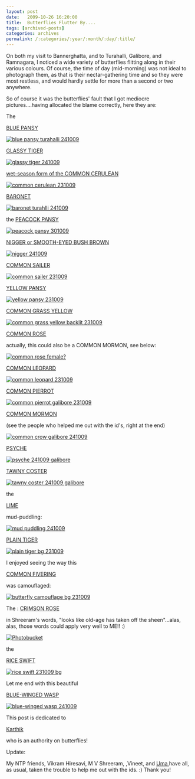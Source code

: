 ```yaml
---
layout: post
date:	2009-10-26 16:20:00
title:  Butterflies Flutter By....
tags: [archived-posts]
categories: archives
permalink: /:categories/:year/:month/:day/:title/
---
```

On both my visit to Bannerghatta, and to Turahalli, Galibore, and Ramnagara, I noticed a wide variety of butterflies flitting along in their various colours. Of course, the time of day (mid-morning) was not ideal to photograph them, as that is their nectar-gathering time and so they were most restless, and would hardly settle for more than a second or two anywhere.

So of course it was the butterflies' fault that I got mediocre pictures....having allocated the blame correctly, here they are:


The 

<a href="http://en.wikipedia.org/wiki/Junonia_orithya">BLUE PANSY </a>



<a href="http://s562.photobucket.com/albums/ss67/pugaippadam/?action=view&current=IMG_8078.jpg" target="_blank"><img src="http://i562.photobucket.com/albums/ss67/pugaippadam/IMG_8078.jpg" border="0" alt="blue pansy turahalli 241009"></a>

<lj-cut text="a list of fritillaries">


<a href="http://en.wikipedia.org/wiki/Parantica_aglea"> GLASSY TIGER </a>


<a href="http://s562.photobucket.com/albums/ss67/pugaippadam/?action=view&current=IMG_8135.jpg" target="_blank"><img src="http://i562.photobucket.com/albums/ss67/pugaippadam/IMG_8135.jpg" border="0" alt="glassy tiger 241009"></a>

<a href="http://en.wikipedia.org/wiki/Jamides_celeno"> wet-season form of the COMMON CERULEAN </a>


<a href="http://s562.photobucket.com/albums/ss67/pugaippadam/?action=view&current=IMG_7992-1.jpg" target="_blank"><img src="http://i562.photobucket.com/albums/ss67/pugaippadam/IMG_7992-1.jpg" border="0" alt="common cerulean 231009"></a>

<a href="http://en.wikipedia.org/wiki/Euthalia_nais"> BARONET </a>




<a href="http://s562.photobucket.com/albums/ss67/pugaippadam/?action=view&current=IMG_8080.jpg" target="_blank"><img src="http://i562.photobucket.com/albums/ss67/pugaippadam/IMG_8080.jpg" border="0" alt="baronet turahlli 241009"></a>


the <a href="http://en.wikipedia.org/wiki/Peacock_%28butterfly%29"> PEACOCK PANSY </a>


<a href="http://s562.photobucket.com/albums/ss67/pugaippadam/?action=view&current=IMG_8329.jpg" target="_blank"><img src="http://i562.photobucket.com/albums/ss67/pugaippadam/IMG_8329.jpg" border="0" alt="peacock pansy 301009"></a>



<a href="http://en.wikipedia.org/wiki/Smooth-eyed_Bush-brown"> NIGGER or SMOOTH-EYED BUSH BROWN </a>


<a href="http://s562.photobucket.com/albums/ss67/pugaippadam/?action=view&current=IMG_8016-1.jpg" target="_blank"><img src="http://i562.photobucket.com/albums/ss67/pugaippadam/IMG_8016-1.jpg" border="0" alt="nigger 241009"></a>


<a href="http://en.wikipedia.org/wiki/Neptis_hylas"> COMMON SAILER </a>


<a href="http://s562.photobucket.com/albums/ss67/pugaippadam/?action=view&current=IMG_8013-1.jpg" target="_blank"><img src="http://i562.photobucket.com/albums/ss67/pugaippadam/IMG_8013-1.jpg" border="0" alt="common sailer 231009"></a>


<a href="http://en.wikipedia.org/wiki/Junonia_hierta"> YELLOW PANSY </a>



<a href="http://s562.photobucket.com/albums/ss67/pugaippadam/?action=view&current=IMG_8005.jpg" target="_blank"><img src="http://i562.photobucket.com/albums/ss67/pugaippadam/IMG_8005.jpg" border="0" alt="yellow pansy 231009"></a>

<a href="http://en.wikipedia.org/wiki/Eurema_brigitta"> COMMON GRASS YELLOW </a>


<a href="http://s562.photobucket.com/albums/ss67/pugaippadam/?action=view&current=IMG_8019.jpg" target="_blank"><img src="http://i562.photobucket.com/albums/ss67/pugaippadam/IMG_8019.jpg" border="0" alt="common grass yellow backlit 231009"></a>


<a href="http://en.wikipedia.org/wiki/Atrophaneura_aristolochiae"> COMMON ROSE </a>

actually, this could also be a COMMON MORMON, see below:



<a href="http://s562.photobucket.com/albums/ss67/pugaippadam/?action=view&current=IMG_8026.jpg" target="_blank"><img src="http://i562.photobucket.com/albums/ss67/pugaippadam/IMG_8026.jpg" border="0" alt="common rose female?"></a>


<a href="http://en.wikipedia.org/wiki/Phalanta_phalantha"> COMMON LEOPARD </a>


<a href="http://s562.photobucket.com/albums/ss67/pugaippadam/?action=view&current=IMG_8034.jpg" target="_blank"><img src="http://i562.photobucket.com/albums/ss67/pugaippadam/IMG_8034.jpg" border="0" alt="common leopard 231009"></a>



<a href="http://en.wikipedia.org/wiki/Castalius_rosimon"> COMMON PIERROT </a>

<a href="http://s562.photobucket.com/albums/ss67/pugaippadam/?action=view&current=IMG_8753-1.jpg" target="_blank"><img src="http://i562.photobucket.com/albums/ss67/pugaippadam/IMG_8753-1.jpg" border="0" alt="common pierrot galibore 231009"></a>




<a href="http://en.wikipedia.org/wiki/Common_Mormon">COMMON MORMON </a>

(see the people who helped me out with the id's, right at the end)


<a href="http://s562.photobucket.com/albums/ss67/pugaippadam/?action=view&current=IMG_8749-1.jpg" target="_blank"><img src="http://i562.photobucket.com/albums/ss67/pugaippadam/IMG_8749-1.jpg" border="0" alt="common crow galibore 241009"></a>


<a href="http://en.wikipedia.org/wiki/Leptosia_nina"> PSYCHE </a>


<a href="http://s562.photobucket.com/albums/ss67/pugaippadam/?action=view&current=IMG_8741.jpg" target="_blank"><img src="http://i562.photobucket.com/albums/ss67/pugaippadam/IMG_8741.jpg" border="0" alt="psyche 241009 galibore"></a>


<a href="http://en.wikipedia.org/wiki/Acraea_terpsicore"> TAWNY COSTER </a>



<a href="http://s562.photobucket.com/albums/ss67/pugaippadam/?action=view&current=IMG_8745.jpg" target="_blank"><img src="http://i562.photobucket.com/albums/ss67/pugaippadam/IMG_8745.jpg" border="0" alt="tawny coster 241009 galibore"></a>

the 

<a href="http://en.wikipedia.org/wiki/Papilio_demoleus"> LIME </a>

mud-puddling:


<a href="http://s562.photobucket.com/albums/ss67/pugaippadam/?action=view&current=IMG_8738.jpg" target="_blank"><img src="http://i562.photobucket.com/albums/ss67/pugaippadam/IMG_8738.jpg" border="0" alt="mud puddling 241009"></a>

<a href="http://en.wikipedia.org/wiki/Danaus_chrysippus"> PLAIN TIGER </a>


<a href="http://s562.photobucket.com/albums/ss67/pugaippadam/?action=view&current=IMG_8023-1.jpg" target="_blank"><img src="http://i562.photobucket.com/albums/ss67/pugaippadam/IMG_8023-1.jpg" border="0" alt="plain tiger bg 231009"></a>


I enjoyed seeing the way this


<a href="http://en.wikipedia.org/wiki/Ypthima_baldus"> COMMON FIVERING </a>

 was camouflaged:


<a href="http://s562.photobucket.com/albums/ss67/pugaippadam/?action=view&current=IMG_8094.jpg" target="_blank"><img src="http://i562.photobucket.com/albums/ss67/pugaippadam/IMG_8094.jpg" border="0" alt="butterfly camouflage bg 231009"></a>


The 
 :
<a href="http://en.wikipedia.org/wiki/Atrophaneura_hector"> CRIMSON ROSE </a>

in Shreeram's words, "looks like old-age has taken off the sheen"...alas, alas, those words could apply very well to ME!! :)


<a href="http://s562.photobucket.com/albums/ss67/pugaippadam/?action=view&current=IMG_8093.jpg" target="_blank"><img src="http://i562.photobucket.com/albums/ss67/pugaippadam/IMG_8093.jpg" border="0" alt="Photobucket"></a>

the 

<a href="http://en.wikipedia.org/wiki/Borbo_cinnara"> RICE SWIFT </a>


<a href="http://s562.photobucket.com/albums/ss67/pugaippadam/?action=view&current=IMG_8742.jpg" target="_blank"><img src="http://i562.photobucket.com/albums/ss67/pugaippadam/IMG_8742.jpg" border="0" alt="rice swift 231009 bg"></a>


</lj-cut>


Let me end with this beautiful


<a href="http://bugguide.net/node/view/7788"> BLUE-WINGED WASP </a>


<a href="http://s562.photobucket.com/albums/ss67/pugaippadam/?action=view&current=IMG_8777.jpg" target="_blank"><img src="http://i562.photobucket.com/albums/ss67/pugaippadam/IMG_8777.jpg" border="0" alt="blue-winged wasp 241009"></a>


This post is dedicated to 


<a href="http://www.wildwanderer.com"> Karthik </a>

who is an authority on butterflies!

Update:

My NTP friends, Vikram Hiresavi, M V Shreeram, <LJ user="adarshraju"> ,Vineet, and <a href="http://birdsonthebrainetc.wordpress.com"> Uma </a>
have all, as usual, taken the trouble to help me out with the ids. :) Thank you!
